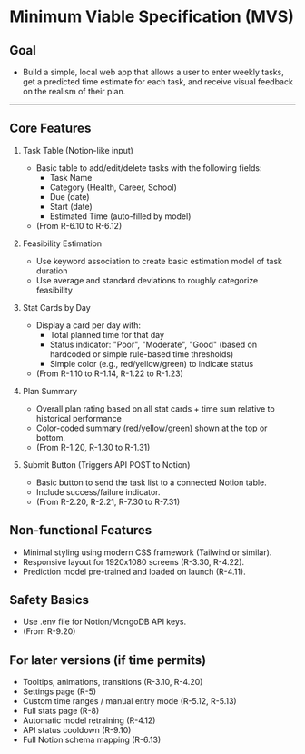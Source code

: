 # Minimum Viable Specification (MVS)

## Goal
- Build a simple, local web app that allows a user to enter weekly tasks, get a predicted time estimate for each task, and receive visual feedback on the realism of their plan.
---

## Core Features
1. Task Table (Notion-like input)
    * Basic table to add/edit/delete tasks with the following fields:
      * Task Name
      * Category (Health, Career, School)
      * Due (date)
      * Start (date)
      * Estimated Time (auto-filled by model)
    * (From R-6.10 to R-6.12)

2. Feasibility Estimation
    * Use keyword association to create basic estimation model of task duration
    * Use average and standard deviations to roughly categorize feasibility

3. Stat Cards by Day
    * Display a card per day with:
      * Total planned time for that day
      * Status indicator: "Poor", "Moderate", "Good" (based on hardcoded or simple rule-based time thresholds)
      * Simple color (e.g., red/yellow/green) to indicate status
    * (From R-1.10 to R-1.14, R-1.22 to R-1.23)

4. Plan Summary
    * Overall plan rating based on all stat cards + time sum relative to historical performance
    * Color-coded summary (red/yellow/green) shown at the top or bottom.
    * (From R-1.20, R-1.30 to R-1.31)

5. Submit Button (Triggers API POST to Notion)
    * Basic button to send the task list to a connected Notion table.
    * Include success/failure indicator.
    * (From R-2.20, R-2.21, R-7.30 to R-7.31)

## Non-functional Features
* Minimal styling using modern CSS framework (Tailwind or similar).
* Responsive layout for 1920x1080 screens (R-3.30, R-4.22).
* Prediction model pre-trained and loaded on launch (R-4.11).

## Safety Basics
* Use .env file for Notion/MongoDB API keys.
* (From R-9.20)

## For later versions (if time permits)
* Tooltips, animations, transitions (R-3.10, R-4.20)
* Settings page (R-5)
* Custom time ranges / manual entry mode (R-5.12, R-5.13)
* Full stats page (R-8)
* Automatic model retraining (R-4.12)
* API status cooldown (R-9.10)
* Full Notion schema mapping (R-6.13)
